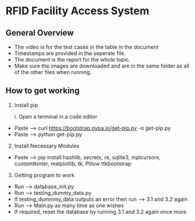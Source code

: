 # RFID Facility Access System
## General Overview
* The video is for the test cases in the table in the document
* Timestamps are provided in the seperate file.
* The document is the report for the whole topic.
* Make sure the images are downloaded and are in the same folder as all of the other files when running.

## How to get working
1. Install pip

   i. Open a terminal in a code editor
* Paste --> curl https://bootstrap.pypa.io/get-pip.py -o get-pip.py
* Paste --> python get-pip.py

2. Install Necessary Modules

* Paste --> pip install hashlib, secrets, re, sqlite3, mplcursors, customtkinter, matplotlib, tk, Pillow ttkbootstrap

3. Getting program to work

* Run --> database_init.py
* Run --> testing_dummy_data.py
* If testing_dummmy_data outputs an error then run --> 3.1 and 3.2 again
* Run --> Main.py as many time as one wishes
* If required, reset the database by running 3.1 and 3.2 again once more

